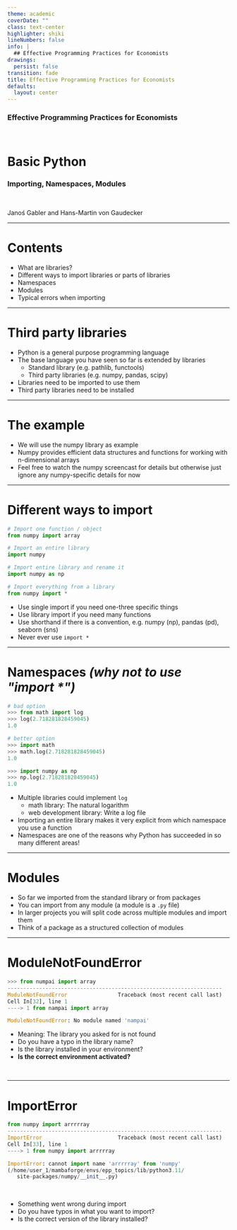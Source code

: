 ```yaml
---
theme: academic
coverDate: ""
class: text-center
highlighter: shiki
lineNumbers: false
info: |
  ## Effective Programming Practices for Economists
drawings:
  persist: false
transition: fade
title: Effective Programming Practices for Economists
defaults:
  layout: center
---
```


### Effective Programming Practices for Economists

<br/>

# Basic Python

### Importing, Namespaces, Modules

<br/>


Janoś Gabler and Hans-Martin von Gaudecker

---

# Contents

- What are libraries?
- Different ways to import libraries or parts of libraries
- Namespaces
- Modules
- Typical errors when importing


---

# Third party libraries

- Python is a general purpose programming language
- The base language you have seen so far is extended by libraries
  - Standard library (e.g. pathlib, functools)
  - Third party libraries (e.g. numpy, pandas, scipy)
- Libraries need to be imported to use them
- Third party libraries need to be installed


---

# The example

- We will use the numpy library as example
- Numpy provides efficient data structures and functions for working with n-dimensional
  arrays
- Feel free to watch the numpy screencast for details but otherwise just ignore any
  numpy-specific details for now


---

# Different ways to import

<div class="grid grid-cols-5 gap-4">
<div class="col-span-3">

```python
# Import one function / object
from numpy import array

# Import an entire library
import numpy

# Import entire library and rename it
import numpy as np

# Import everything from a library
from numpy import *
```

</div>
<div class="col-span-2">

- Use single import if you need one-three specific things
- Use library import if you need many functions
- Use shorthand if there is a convention, e.g. numpy (np), pandas (pd), seaborn (sns)
- Never ever use `import *`

</div>
</div>

---

# Namespaces *(why not to use "import \*")*


<div class="grid grid-cols-2 gap-4">
<div>

```python
# bad option
>>> from math import log
>>> log(2.718281828459045)
1.0

# better option
>>> import math
>>> math.log(2.718281828459045)
1.0

>>> import numpy as np
>>> np.log(2.718281828459045)
1.0
```

</div>
<div>

- Multiple libraries could implement `log`
  - math library: The natural logarithm
  - web development library: Write a log file
- Importing an entire library makes it very explicit from which namespace you use a
  function
- Namespaces are one of the reasons why Python has succeeded in so many different areas!

</div>
</div>



---

# Modules

- So far we imported from the standard library or from packages
- You can import from any module (a module is a `.py` file)
- In larger projects you will split code across multiple modules and import them
- Think of a package as a structured collection of modules

---

# ModuleNotFoundError

```python
>>> from numpai import array
--------------------------------------------------------------------
ModuleNotFoundError                Traceback (most recent call last)
Cell In[32], line 1
----> 1 from nampai import array

ModuleNotFoundError: No module named 'nampai'
```

- Meaning: The library you asked for is not found
- Do you have a typo in the library name?
- Is the library installed in your environment?
- **Is the correct environment activated?**

<br/>

---

# ImportError

```python
from numpy import arrrrray
--------------------------------------------------------------------
ImportError                        Traceback (most recent call last)
Cell In[33], line 1
----> 1 from numpy import arrrrray

ImportError: cannot import name 'arrrrray' from 'numpy'
(/home/user_1/mambaforge/envs/epp_topics/lib/python3.11/
   site-packages/numpy/__init__.py)
```

<br/>

- Something went wrong during import
- Do you have typos in what you want to import?
- Is the correct version of the library installed?
